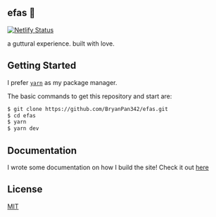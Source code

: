 ## efas 🍄

[![Netlify Status](https://api.netlify.com/api/v1/badges/012ef078-61ea-4d5e-988e-aa24b5428c9d/deploy-status)](https://app.netlify.com/sites/efas/deploys)

a guttural experience. built with love.

## Getting Started

I prefer [`yarn`](https://classic.yarnpkg.com/en/docs/install#mac-stable) as my package
manager.

The basic commands to get this repository and start are:

```sh
$ git clone https://github.com/BryanPan342/efas.git
$ cd efas
$ yarn
$ yarn dev
```

## Documentation

I wrote some documentation on how I build the site! Check it out [here](docs)


## License

[MIT](LICENSE.md)